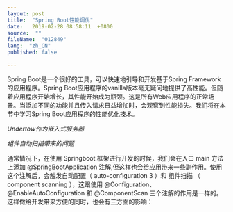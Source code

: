 ```yaml
---
layout: post
title:  "Spring Boot性能调优"
date:   2019-02-28 08:58:11  +0800
source:  ""
fileName:  "012849"
lang:  "zh_CN"
published: false

---
```


Spring Boot是一个很好的工具，可以快速地引导和开发基于Spring Framework的应用程序。Spring Boot应用程序的vanilla版本毫无疑问地提供了高性能。但随着应用程序开始增长，其性能开始成为瓶颈。这是所有Web应用程序的正常场景。当添加不同的功能并且传入请求日益增加时，会观察到性能损失。我们将在本节中学习Spring Boot应用程序的性能优化技术。

*Undertow作为嵌入式服务器*

*组件自动扫描带来的问题*

通常情况下，在使用 Springboot 框架进行开发的时候，我们会在入口 main 方法上添加 @SpringBootApplication 注解,但这样也会给应用带来一些副作用。使用这个注解后，会触发自动配置（ auto-configuration 3 ）和 组件扫描 （ component scanning ），这跟使用 @Configuration、@EnableAutoConfiguration 和 @ComponentScan 三个注解的作用是一样的。这样做给开发带来方便的同时，也会有三方面的影响：
